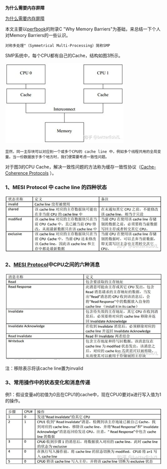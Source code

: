 **为什么需要内存屏障**

[为什么需要内存屏障](https://zhuanlan.zhihu.com/p/55767485)

本文主要以[perfbook](https://link.zhihu.com/?target=https%3A//book.douban.com/subject/6957175/)的附录C "Why Memory Barriers"为基础，来总结一下个人对Memory Barriers的一些认识。

```
对称多处理"（Symmetrical Multi-Processing）简称SMP
```

SMP系统中，每个CPU都有自己的Cache，结构如图3所示。

![](images01-01/01-01.jpg)



```
显然，同一主存块可以对应到一个或多个CPU的 cache line 中，例如多个线程共用的全局变量。当一份数据放于多个地方时，我们便需要考虑一致性问题。
```

对于图3的CPU Cache，解决一致性问题的方法称为缓存一致性协议（[Cache-Coherence Protocols](https://link.zhihu.com/?target=https%3A//en.wikipedia.org/wiki/Cache_coherence) ）。



### 1、MESI Protocol 中 cache line 的四种状态

![](images01-01/01-02.jpg)

### 2、[MESI Protocol](https://link.zhihu.com/?target=https%3A//en.wikipedia.org/wiki/MESI_protocol)中CPU之间的六种消息

![](images01-01/01-03.jpg)

注：移除表示将该cache line置为invalid

### 3、常用操作中的状态变化和消息传递

例1：假设变量a的初值为0且在CPU1的cache中，现在CPU0要对a进行写入值为1的操作。

![](images01-01/01-04.jpg)































